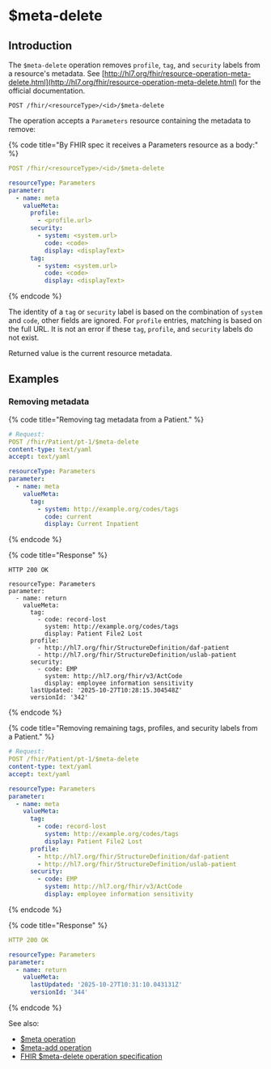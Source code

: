 # $meta-delete

## Introduction

The `$meta-delete` operation removes `profile`, `tag`, and `security` labels from a resource's metadata.
See [http://hl7.org/fhir/resource-operation-meta-delete.html](http://hl7.org/fhir/resource-operation-meta-delete.html) for the official documentation.

```
POST /fhir/<resourceType>/<id>/$meta-delete
```

The operation accepts a `Parameters` resource containing the metadata to remove:

{% code title="By FHIR spec it receives a Parameters resource as a body:" %}
```yaml
POST /fhir/<resourceType>/<id>/$meta-delete

resourceType: Parameters
parameter:
  - name: meta
    valueMeta:
      profile:
        - <profile.url>
      security:
        - system: <system.url>
          code: <code>
          display: <displayText>
      tag:
        - system: <system.url>
          code: <code>
          display: <displayText>
```
{% endcode %}

The identity of a `tag` or `security` label is based on the combination of `system` and `code`, other fields are ignored.
For `profile` entries, matching is based on the full URL.
It is not an error if these `tag`, `profile`, and `security` labels do not exist.

Returned value is the current resource metadata.

## Examples

### Removing metadata

{% code title="Removing tag metadata from a Patient." %}
```yaml
# Request:
POST /fhir/Patient/pt-1/$meta-delete
content-type: text/yaml
accept: text/yaml

resourceType: Parameters
parameter:
  - name: meta
    valueMeta:
      tag:
        - system: http://example.org/codes/tags
          code: current
          display: Current Inpatient
```
{% endcode %}

{% code title="Response" %}
```
HTTP 200 OK

resourceType: Parameters
parameter:
  - name: return
    valueMeta:
      tag:
        - code: record-lost
          system: http://example.org/codes/tags
          display: Patient File2 Lost
      profile:
        - http://hl7.org/fhir/StructureDefinition/daf-patient
        - http://hl7.org/fhir/StructureDefinition/uslab-patient
      security:
        - code: EMP
          system: http://hl7.org/fhir/v3/ActCode
          display: employee information sensitivity
      lastUpdated: '2025-10-27T10:28:15.304548Z'
      versionId: '342'
```
{% endcode %}

{% code title="Removing remaining tags, profiles, and security labels from a Patient." %}
```yaml
# Request:
POST /fhir/Patient/pt-1/$meta-delete
content-type: text/yaml
accept: text/yaml

resourceType: Parameters
parameter:
  - name: meta
    valueMeta:
      tag:
        - code: record-lost
          system: http://example.org/codes/tags
          display: Patient File2 Lost
      profile:
        - http://hl7.org/fhir/StructureDefinition/daf-patient
        - http://hl7.org/fhir/StructureDefinition/uslab-patient
      security:
        - code: EMP
          system: http://hl7.org/fhir/v3/ActCode
          display: employee information sensitivity
```
{% endcode %}

{% code title="Response" %}
```yaml
HTTP 200 OK

resourceType: Parameters
parameter:
  - name: return
    valueMeta:
      lastUpdated: '2025-10-27T10:31:10.043131Z'
      versionId: '344'
```
{% endcode %}

See also:
- [$meta operation](meta.md)
- [$meta-add operation](meta-add.md)
- [FHIR $meta-delete operation specification](http://hl7.org/fhir/resource-operation-meta-delete.html)
